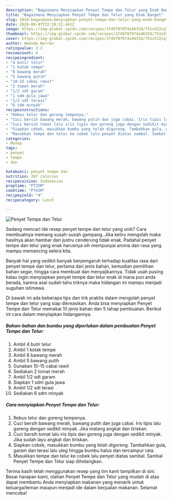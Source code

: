 ```yaml
---
description: "Bagaimana Menyiapkan Penyet Tempe dan Telur yang Enak Banget"
title: "Bagaimana Menyiapkan Penyet Tempe dan Telur yang Enak Banget"
slug: 1810-bagaimana-menyiapkan-penyet-tempe-dan-telur-yang-enak-banget
date: 2020-09-07T22:59:23.441Z
image: https://img-global.cpcdn.com/recipes/1f49707974a46334/751x532cq70/penyet-tempe-dan-telur-foto-resep-utama.jpg
thumbnail: https://img-global.cpcdn.com/recipes/1f49707974a46334/751x532cq70/penyet-tempe-dan-telur-foto-resep-utama.jpg
cover: https://img-global.cpcdn.com/recipes/1f49707974a46334/751x532cq70/penyet-tempe-dan-telur-foto-resep-utama.jpg
author: Amanda Warren
ratingvalue: 3.2
reviewcount: 4
recipeingredient:
- "4 butir telur"
- "1 kotak tempe"
- "8 bawang merah"
- "5 bawang putih"
- "10-15 cabai rawit"
- "2 tomat merah"
- "1/2 sdt garam"
- "1 sdm gula jawa"
- "1/2 sdt terasi"
- "6 sdm minyak"
recipeinstructions:
- "Rebus telur dan goreng tempenya."
- "Cuci bersih bawang merah, bawang putih dan juga cabai. Iris tipis lalu goreng dengan sedikit minyak. Jika matang angkat dan tiriskan."
- "Cuci bersih tomat lalu iris tipis dan goreng juga dengan sedikit minyak. Jika sudah layu angkat dan tiriskan."
- "Siapkan cobek, masukkan bumbu yang telah digoreng. Tambahkan gula, garam dan terasi lalu uleg hingga bumbu halus dan tercampur rata."
- "Masukkan tempe dan telur ke cobek lalu penyet diatas sambal. Sambal Penyet Tempe dan Telur siap dihidangkan."
categories:
- Resep
tags:
- penyet
- tempe
- dan

katakunci: penyet tempe dan 
nutrition: 267 calories
recipecuisine: Indonesian
preptime: "PT25M"
cooktime: "PT43M"
recipeyield: "4"
recipecategory: Lunch

---
```



![Penyet Tempe dan Telur](https://img-global.cpcdn.com/recipes/1f49707974a46334/751x532cq70/penyet-tempe-dan-telur-foto-resep-utama.jpg)

Sedang mencari ide resep penyet tempe dan telur yang unik? Cara membuatnya memang susah-susah gampang. Jika keliru mengolah maka hasilnya akan hambar dan justru cenderung tidak enak. Padahal penyet tempe dan telur yang enak harusnya sih mempunyai aroma dan rasa yang mampu memancing selera kita.

Banyak hal yang sedikit banyak berpengaruh terhadap kualitas rasa dari penyet tempe dan telur, pertama dari jenis bahan, kemudian pemilihan bahan segar, hingga cara membuat dan menyajikannya. Tidak usah pusing kalau ingin menyiapkan penyet tempe dan telur enak di mana pun anda berada, karena asal sudah tahu triknya maka hidangan ini mampu menjadi suguhan istimewa.




Di bawah ini ada beberapa tips dan trik praktis dalam mengolah penyet tempe dan telur yang siap dikreasikan. Anda bisa menyiapkan Penyet Tempe dan Telur memakai 10 jenis bahan dan 5 tahap pembuatan. Berikut ini cara dalam menyiapkan hidangannya.

<!--inarticleads1-->

##### Bahan-bahan dan bumbu yang diperlukan dalam pembuatan Penyet Tempe dan Telur:

1. Ambil 4 butir telur
1. Ambil 1 kotak tempe
1. Ambil 8 bawang merah
1. Ambil 5 bawang putih
1. Gunakan 10-15 cabai rawit
1. Sediakan 2 tomat merah
1. Ambil 1/2 sdt garam
1. Siapkan 1 sdm gula jawa
1. Ambil 1/2 sdt terasi
1. Sediakan 6 sdm minyak




<!--inarticleads2-->

##### Cara menyiapkan Penyet Tempe dan Telur:

1. Rebus telur dan goreng tempenya.
1. Cuci bersih bawang merah, bawang putih dan juga cabai. Iris tipis lalu goreng dengan sedikit minyak. Jika matang angkat dan tiriskan.
1. Cuci bersih tomat lalu iris tipis dan goreng juga dengan sedikit minyak. Jika sudah layu angkat dan tiriskan.
1. Siapkan cobek, masukkan bumbu yang telah digoreng. Tambahkan gula, garam dan terasi lalu uleg hingga bumbu halus dan tercampur rata.
1. Masukkan tempe dan telur ke cobek lalu penyet diatas sambal. Sambal Penyet Tempe dan Telur siap dihidangkan.




Terima kasih telah menggunakan resep yang tim kami tampilkan di sini. Besar harapan kami, olahan Penyet Tempe dan Telur yang mudah di atas dapat membantu Anda menyiapkan makanan yang menarik untuk keluarga/teman maupun menjadi ide dalam berjualan makanan. Selamat mencoba!
